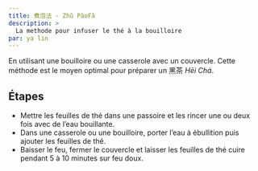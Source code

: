 ```yaml
---
title: 煮泡法 - Zhǔ PàoFǎ
description: >
  La methode pour infuser le thé à la bouilloire
par: ya lin
---
```


En utilisant une bouilloire ou une casserole avec un couvercle.
Cette méthode est le moyen optimal pour préparer un 黑茶 _Hēi Chá_.

## Étapes

- Mettre les feuilles de thé dans une passoire et les rincer une ou deux fois avec de l’eau bouillante.
- Dans une casserole ou une bouilloire, porter l’eau à ébullition puis ajouter les feuilles de thé.
- Baisser le feu, fermer le couvercle et laisser les feuilles de thé cuire pendant 5 à 10 minutes sur feu doux.

